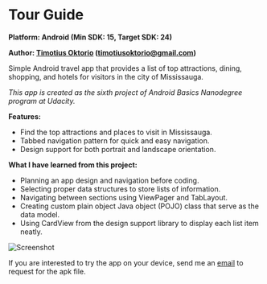 # Tour Guide

**Platform: Android (Min SDK: 15, Target SDK: 24)**

**Author: [Timotius Oktorio](https://ca.linkedin.com/in/timotiusoktorio "LinkedIn Profile") (timotiusoktorio@gmail.com)**

Simple Android travel app that provides a list of top attractions, dining, shopping, and hotels for visitors in the city of Mississauga.

_This app is created as the sixth project of Android Basics Nanodegree program at Udacity._

**Features:**
- Find the top attractions and places to visit in Mississauga.
- Tabbed navigation pattern for quick and easy navigation.
- Design support for both portrait and landscape orientation.

**What I have learned from this project:**
- Planning an app design and navigation before coding.
- Selecting proper data structures to store lists of information.
- Navigating between sections using ViewPager and TabLayout.
- Creating custom plain object Java object (POJO) class that serve as the data model.
- Using CardView from the design support library to display each list item neatly.

![Screenshot](https://c7.staticflickr.com/9/8856/28648236870_4f01553d3e_z.jpg)

If you are interested to try the app on your device, send me an [email](mailto:timotiusoktorio@gmail.com) to request for the apk file.